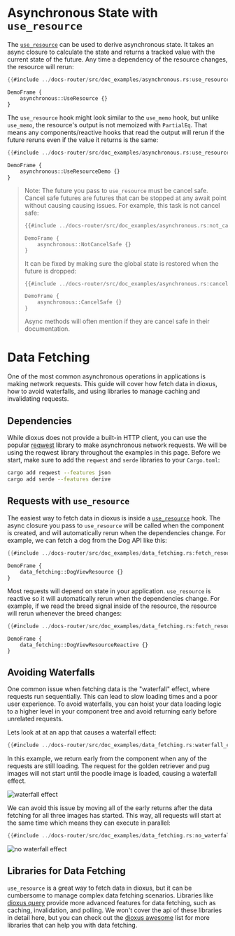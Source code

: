 # Asynchronous State with `use_resource`

The [`use_resource`](https://docs.rs/dioxus-hooks/latest/dioxus_hooks/fn.use_resource.html) can be used to derive asynchronous state. It takes an async closure to calculate the state and returns a tracked value with the current state of the future. Any time a dependency of the resource changes, the resource will rerun:

```rust
{{#include ../docs-router/src/doc_examples/asynchronous.rs:use_resource}}
```

```inject-dioxus
DemoFrame {
    asynchronous::UseResource {}
}
```

The `use_resource` hook might look similar to the `use_memo` hook, but unlike `use_memo`, the resource's output is not memoized with `PartialEq`. That means any components/reactive hooks that read the output will rerun if the future reruns even if the value it returns is the same:

```rust
{{#include ../docs-router/src/doc_examples/asynchronous.rs:use_resource_memo}}
```

```inject-dioxus
DemoFrame {
    asynchronous::UseResourceDemo {}
}
```

> Note: The future you pass to `use_resource` must be cancel safe. Cancel safe futures are futures that can be stopped at any await point without causing causing issues. For example, this task is not cancel safe:
>
> ```rust
> {{#include ../docs-router/src/doc_examples/asynchronous.rs:not_cancel_safe}}
> ```
>
>
> ```inject-dioxus
> DemoFrame {
>     asynchronous::NotCancelSafe {}
> }
> ```
>
> It can be fixed by making sure the global state is restored when the future is dropped:
> ```rust
> {{#include ../docs-router/src/doc_examples/asynchronous.rs:cancel_safe}}
> ```
>
> ```inject-dioxus
> DemoFrame {
>     asynchronous::CancelSafe {}
> }
> ```
>
> Async methods will often mention if they are cancel safe in their documentation.


# Data Fetching

One of the most common asynchronous operations in applications is making network requests. This guide will cover how fetch data in dioxus, how to avoid waterfalls, and using libraries to manage caching and invalidating requests.

## Dependencies

While dioxus does not provide a built-in HTTP client, you can use the popular [reqwest](https://docs.rs/reqwest/latest/reqwest/) library to make asynchronous network requests. We will be using the reqwest library throughout the examples in this page. Before we start, make sure to add the `reqwest` and `serde` libraries to your `Cargo.toml`:

```sh
cargo add reqwest --features json
cargo add serde --features derive
```

## Requests with `use_resource`

The easiest way to fetch data in dioxus is inside a [`use_resource`](./resources.md) hook. The async closure you pass to `use_resource` will be called when the component is created, and will automatically rerun when the dependencies change. For example, we can fetch a dog from the Dog API like this:

```rust
{{#include ../docs-router/src/doc_examples/data_fetching.rs:fetch_resource}}
```

```inject-dioxus
DemoFrame {
    data_fetching::DogViewResource {}
}
```

Most requests will depend on state in your application. `use_resource` is reactive so it will automatically rerun when the dependencies change. For example, if we read the breed signal inside of the resource, the resource will rerun whenever the breed changes:

```rust
{{#include ../docs-router/src/doc_examples/data_fetching.rs:fetch_resource_reactive}}
```

```inject-dioxus
DemoFrame {
    data_fetching::DogViewResourceReactive {}
}
```

## Avoiding Waterfalls

One common issue when fetching data is the "waterfall" effect, where requests run sequentially. This can lead to slow loading times and a poor user experience. To avoid waterfalls, you can hoist your data loading logic to a higher level in your component tree and avoid returning early before unrelated requests.

Lets look at at an app that causes a waterfall effect:

```rust
{{#include ../docs-router/src/doc_examples/data_fetching.rs:waterfall_effect}}
```

In this example, we return early from the component when any of the requests are still loading. The request for the golden retriever and pug images will not start until the poodle image is loaded, causing a waterfall effect.

![waterfall effect](/assets/07/waterfall_effect.png)

We can avoid this issue by moving all of the early returns after the data fetching for all three images has started. This way, all requests will start at the same time which means they can execute in parallel:

```rust
{{#include ../docs-router/src/doc_examples/data_fetching.rs:no_waterfall_effect}}
```

![no waterfall effect](/assets/07/no_waterfall_effect.png)

## Libraries for Data Fetching

`use_resource` is a great way to fetch data in dioxus, but it can be cumbersome to manage complex data fetching scenarios. Libraries like [dioxus query](https://docs.rs/dioxus-query/latest/dioxus_query/) provide more advanced features for data fetching, such as caching, invalidation, and polling. We won't cover the api of these libraries in detail here, but you can check out the [dioxus awesome](https://dioxuslabs.com/awesome/) list for more libraries that can help you with data fetching.
